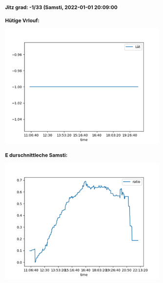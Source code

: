 ### Jitz grad: -1/33 (Samsti, 2022-01-01 20:09:00

### Hütige Vrlouf:
![Graph](Today.png)

### E durschnittleche Samsti:
![Graph](Samsti.png)
